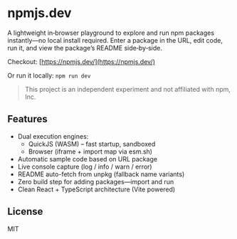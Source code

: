 # npmjs.dev

A lightweight in‑browser playground to explore and run npm packages instantly—no local install required. Enter a package in the URL, edit code, run it, and view the package’s README side‑by‑side.

Checkout: [https://npmjs.dev/](https://npmjs.dev/)

Or run it locally: `npm run dev`

> This project is an independent experiment and not affiliated with npm, Inc.

## Features

- Dual execution engines:
  - QuickJS (WASM) – fast startup, sandboxed
  - Browser (iframe + import map via esm.sh)
- Automatic sample code based on URL package
- Live console capture (log / info / warn / error)
- README auto-fetch from unpkg (fallback name variants)
- Zero build step for adding packages—import and run
- Clean React + TypeScript architecture (Vite powered)

## License

MIT
